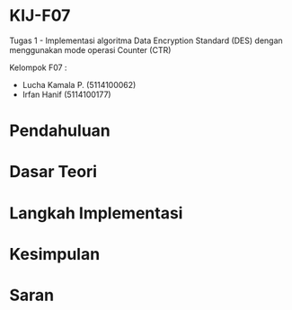 # KIJ-F07
Tugas 1 - Implementasi algoritma Data Encryption Standard (DES) dengan menggunakan mode operasi Counter (CTR)

Kelompok F07 :
- Lucha Kamala P. (5114100062)
- Irfan Hanif     (5114100177)

# Pendahuluan

# Dasar Teori

# Langkah Implementasi

# Kesimpulan

# Saran
